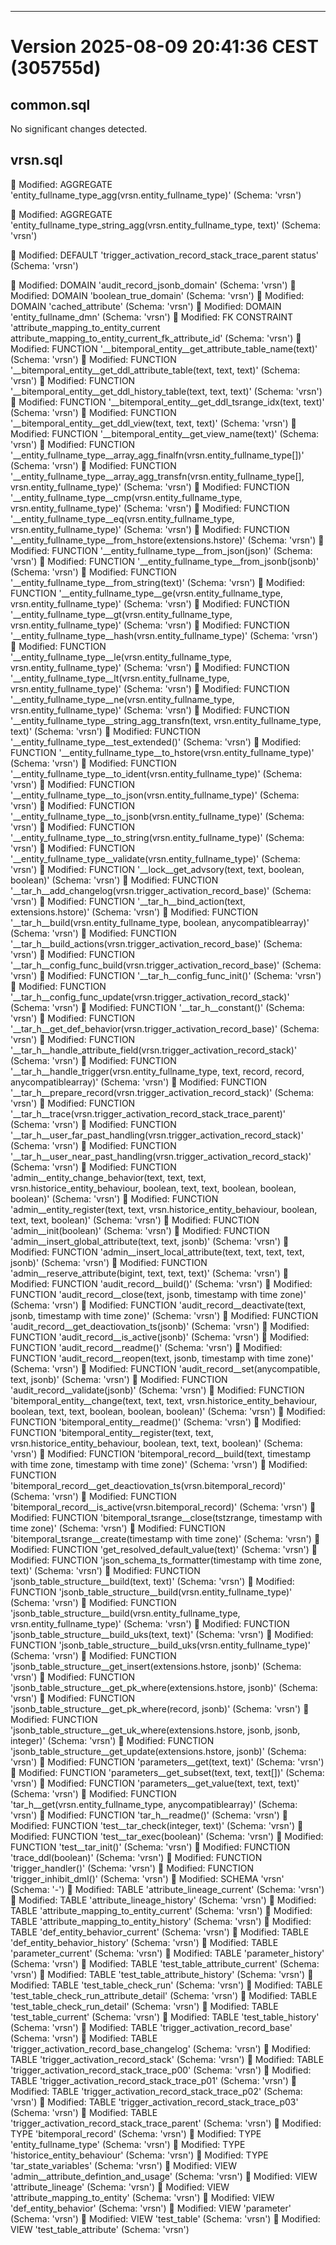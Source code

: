 ---
# Version 2025-08-09 20:41:36 CEST (305755d)

## common.sql
No significant changes detected.


## vrsn.sql
🔄 Modified: AGGREGATE 'entity_fullname_type_agg(vrsn.entity_fullname_type)' (Schema: 'vrsn')

🔄 Modified: AGGREGATE 'entity_fullname_type_string_agg(vrsn.entity_fullname_type, text)' (Schema: 'vrsn')

🔄 Modified: DEFAULT 'trigger_activation_record_stack_trace_parent status' (Schema: 'vrsn')

🔄 Modified: DOMAIN 'audit_record_jsonb_domain' (Schema: 'vrsn')
🔄 Modified: DOMAIN 'boolean_true_domain' (Schema: 'vrsn')
🔄 Modified: DOMAIN 'cached_attribute' (Schema: 'vrsn')
🔄 Modified: DOMAIN 'entity_fullname_dmn' (Schema: 'vrsn')
🔄 Modified: FK CONSTRAINT 'attribute_mapping_to_entity_current attribute_mapping_to_entity_current_fk_attribute_id' (Schema: 'vrsn')
🔄 Modified: FUNCTION '__bitemporal_entity__get_attribute_table_name(text)' (Schema: 'vrsn')
🔄 Modified: FUNCTION '__bitemporal_entity__get_ddl_attribute_table(text, text, text)' (Schema: 'vrsn')
🔄 Modified: FUNCTION '__bitemporal_entity__get_ddl_history_table(text, text, text)' (Schema: 'vrsn')
🔄 Modified: FUNCTION '__bitemporal_entity__get_ddl_tsrange_idx(text, text)' (Schema: 'vrsn')
🔄 Modified: FUNCTION '__bitemporal_entity__get_ddl_view(text, text, text)' (Schema: 'vrsn')
🔄 Modified: FUNCTION '__bitemporal_entity__get_view_name(text)' (Schema: 'vrsn')
🔄 Modified: FUNCTION '__entity_fullname_type__array_agg_finalfn(vrsn.entity_fullname_type[])' (Schema: 'vrsn')
🔄 Modified: FUNCTION '__entity_fullname_type__array_agg_transfn(vrsn.entity_fullname_type[], vrsn.entity_fullname_type)' (Schema: 'vrsn')
🔄 Modified: FUNCTION '__entity_fullname_type__cmp(vrsn.entity_fullname_type, vrsn.entity_fullname_type)' (Schema: 'vrsn')
🔄 Modified: FUNCTION '__entity_fullname_type__eq(vrsn.entity_fullname_type, vrsn.entity_fullname_type)' (Schema: 'vrsn')
🔄 Modified: FUNCTION '__entity_fullname_type__from_hstore(extensions.hstore)' (Schema: 'vrsn')
🔄 Modified: FUNCTION '__entity_fullname_type__from_json(json)' (Schema: 'vrsn')
🔄 Modified: FUNCTION '__entity_fullname_type__from_jsonb(jsonb)' (Schema: 'vrsn')
🔄 Modified: FUNCTION '__entity_fullname_type__from_string(text)' (Schema: 'vrsn')
🔄 Modified: FUNCTION '__entity_fullname_type__ge(vrsn.entity_fullname_type, vrsn.entity_fullname_type)' (Schema: 'vrsn')
🔄 Modified: FUNCTION '__entity_fullname_type__gt(vrsn.entity_fullname_type, vrsn.entity_fullname_type)' (Schema: 'vrsn')
🔄 Modified: FUNCTION '__entity_fullname_type__hash(vrsn.entity_fullname_type)' (Schema: 'vrsn')
🔄 Modified: FUNCTION '__entity_fullname_type__le(vrsn.entity_fullname_type, vrsn.entity_fullname_type)' (Schema: 'vrsn')
🔄 Modified: FUNCTION '__entity_fullname_type__lt(vrsn.entity_fullname_type, vrsn.entity_fullname_type)' (Schema: 'vrsn')
🔄 Modified: FUNCTION '__entity_fullname_type__ne(vrsn.entity_fullname_type, vrsn.entity_fullname_type)' (Schema: 'vrsn')
🔄 Modified: FUNCTION '__entity_fullname_type__string_agg_transfn(text, vrsn.entity_fullname_type, text)' (Schema: 'vrsn')
🔄 Modified: FUNCTION '__entity_fullname_type__test_extended()' (Schema: 'vrsn')
🔄 Modified: FUNCTION '__entity_fullname_type__to_hstore(vrsn.entity_fullname_type)' (Schema: 'vrsn')
🔄 Modified: FUNCTION '__entity_fullname_type__to_ident(vrsn.entity_fullname_type)' (Schema: 'vrsn')
🔄 Modified: FUNCTION '__entity_fullname_type__to_json(vrsn.entity_fullname_type)' (Schema: 'vrsn')
🔄 Modified: FUNCTION '__entity_fullname_type__to_jsonb(vrsn.entity_fullname_type)' (Schema: 'vrsn')
🔄 Modified: FUNCTION '__entity_fullname_type__to_string(vrsn.entity_fullname_type)' (Schema: 'vrsn')
🔄 Modified: FUNCTION '__entity_fullname_type__validate(vrsn.entity_fullname_type)' (Schema: 'vrsn')
🔄 Modified: FUNCTION '__lock__get_advsory(text, text, boolean, boolean)' (Schema: 'vrsn')
🔄 Modified: FUNCTION '__tar_h__add_changelog(vrsn.trigger_activation_record_base)' (Schema: 'vrsn')
🔄 Modified: FUNCTION '__tar_h__bind_action(text, extensions.hstore)' (Schema: 'vrsn')
🔄 Modified: FUNCTION '__tar_h__build(vrsn.entity_fullname_type, boolean, anycompatiblearray)' (Schema: 'vrsn')
🔄 Modified: FUNCTION '__tar_h__build_actions(vrsn.trigger_activation_record_base)' (Schema: 'vrsn')
🔄 Modified: FUNCTION '__tar_h__config_func_build(vrsn.trigger_activation_record_base)' (Schema: 'vrsn')
🔄 Modified: FUNCTION '__tar_h__config_func_init()' (Schema: 'vrsn')
🔄 Modified: FUNCTION '__tar_h__config_func_update(vrsn.trigger_activation_record_stack)' (Schema: 'vrsn')
🔄 Modified: FUNCTION '__tar_h__constant()' (Schema: 'vrsn')
🔄 Modified: FUNCTION '__tar_h__get_def_behavior(vrsn.trigger_activation_record_base)' (Schema: 'vrsn')
🔄 Modified: FUNCTION '__tar_h__handle_attribute_field(vrsn.trigger_activation_record_stack)' (Schema: 'vrsn')
🔄 Modified: FUNCTION '__tar_h__handle_trigger(vrsn.entity_fullname_type, text, record, record, anycompatiblearray)' (Schema: 'vrsn')
🔄 Modified: FUNCTION '__tar_h__prepare_record(vrsn.trigger_activation_record_stack)' (Schema: 'vrsn')
🔄 Modified: FUNCTION '__tar_h__trace(vrsn.trigger_activation_record_stack_trace_parent)' (Schema: 'vrsn')
🔄 Modified: FUNCTION '__tar_h__user_far_past_handling(vrsn.trigger_activation_record_stack)' (Schema: 'vrsn')
🔄 Modified: FUNCTION '__tar_h__user_near_past_handling(vrsn.trigger_activation_record_stack)' (Schema: 'vrsn')
🔄 Modified: FUNCTION 'admin__entity_change_behavior(text, text, text, vrsn.historice_entity_behaviour, boolean, text, text, boolean, boolean, boolean)' (Schema: 'vrsn')
🔄 Modified: FUNCTION 'admin__entity_register(text, text, vrsn.historice_entity_behaviour, boolean, text, text, boolean)' (Schema: 'vrsn')
🔄 Modified: FUNCTION 'admin__init(boolean)' (Schema: 'vrsn')
🔄 Modified: FUNCTION 'admin__insert_global_attribute(text, text, jsonb)' (Schema: 'vrsn')
🔄 Modified: FUNCTION 'admin__insert_local_attribute(text, text, text, text, jsonb)' (Schema: 'vrsn')
🔄 Modified: FUNCTION 'admin__reserve_attribute(bigint, text, text, text)' (Schema: 'vrsn')
🔄 Modified: FUNCTION 'audit_record__build()' (Schema: 'vrsn')
🔄 Modified: FUNCTION 'audit_record__close(text, jsonb, timestamp with time zone)' (Schema: 'vrsn')
🔄 Modified: FUNCTION 'audit_record__deactivate(text, jsonb, timestamp with time zone)' (Schema: 'vrsn')
🔄 Modified: FUNCTION 'audit_record__get_deactiovation_ts(jsonb)' (Schema: 'vrsn')
🔄 Modified: FUNCTION 'audit_record__is_active(jsonb)' (Schema: 'vrsn')
🔄 Modified: FUNCTION 'audit_record__readme()' (Schema: 'vrsn')
🔄 Modified: FUNCTION 'audit_record__reopen(text, jsonb, timestamp with time zone)' (Schema: 'vrsn')
🔄 Modified: FUNCTION 'audit_record__set(anycompatible, text, jsonb)' (Schema: 'vrsn')
🔄 Modified: FUNCTION 'audit_record__validate(jsonb)' (Schema: 'vrsn')
🔄 Modified: FUNCTION 'bitemporal_entity__change(text, text, text, vrsn.historice_entity_behaviour, boolean, text, text, boolean, boolean, boolean)' (Schema: 'vrsn')
🔄 Modified: FUNCTION 'bitemporal_entity__readme()' (Schema: 'vrsn')
🔄 Modified: FUNCTION 'bitemporal_entity__register(text, text, vrsn.historice_entity_behaviour, boolean, text, text, boolean)' (Schema: 'vrsn')
🔄 Modified: FUNCTION 'bitemporal_record__build(text, timestamp with time zone, timestamp with time zone)' (Schema: 'vrsn')
🔄 Modified: FUNCTION 'bitemporal_record__get_deactiovation_ts(vrsn.bitemporal_record)' (Schema: 'vrsn')
🔄 Modified: FUNCTION 'bitemporal_record__is_active(vrsn.bitemporal_record)' (Schema: 'vrsn')
🔄 Modified: FUNCTION 'bitemporal_tsrange__close(tstzrange, timestamp with time zone)' (Schema: 'vrsn')
🔄 Modified: FUNCTION 'bitemporal_tsrange__create(timestamp with time zone)' (Schema: 'vrsn')
🔄 Modified: FUNCTION 'get_resolved_default_value(text)' (Schema: 'vrsn')
🔄 Modified: FUNCTION 'json_schema_ts_formatter(timestamp with time zone, text)' (Schema: 'vrsn')
🔄 Modified: FUNCTION 'jsonb_table_structure__build(text, text)' (Schema: 'vrsn')
🔄 Modified: FUNCTION 'jsonb_table_structure__build(vrsn.entity_fullname_type)' (Schema: 'vrsn')
🔄 Modified: FUNCTION 'jsonb_table_structure__build(vrsn.entity_fullname_type, vrsn.entity_fullname_type)' (Schema: 'vrsn')
🔄 Modified: FUNCTION 'jsonb_table_structure__build_uks(text, text)' (Schema: 'vrsn')
🔄 Modified: FUNCTION 'jsonb_table_structure__build_uks(vrsn.entity_fullname_type)' (Schema: 'vrsn')
🔄 Modified: FUNCTION 'jsonb_table_structure__get_insert(extensions.hstore, jsonb)' (Schema: 'vrsn')
🔄 Modified: FUNCTION 'jsonb_table_structure__get_pk_where(extensions.hstore, jsonb)' (Schema: 'vrsn')
🔄 Modified: FUNCTION 'jsonb_table_structure__get_pk_where(record, jsonb)' (Schema: 'vrsn')
🔄 Modified: FUNCTION 'jsonb_table_structure__get_uk_where(extensions.hstore, jsonb, jsonb, integer)' (Schema: 'vrsn')
🔄 Modified: FUNCTION 'jsonb_table_structure__get_update(extensions.hstore, jsonb)' (Schema: 'vrsn')
🔄 Modified: FUNCTION 'parameters__get(text, text)' (Schema: 'vrsn')
🔄 Modified: FUNCTION 'parameters__get_subset(text, text, text[])' (Schema: 'vrsn')
🔄 Modified: FUNCTION 'parameters__get_value(text, text, text)' (Schema: 'vrsn')
🔄 Modified: FUNCTION 'tar_h__get(vrsn.entity_fullname_type, anycompatiblearray)' (Schema: 'vrsn')
🔄 Modified: FUNCTION 'tar_h__readme()' (Schema: 'vrsn')
🔄 Modified: FUNCTION 'test__tar_check(integer, text)' (Schema: 'vrsn')
🔄 Modified: FUNCTION 'test__tar_exec(boolean)' (Schema: 'vrsn')
🔄 Modified: FUNCTION 'test__tar_init()' (Schema: 'vrsn')
🔄 Modified: FUNCTION 'trace_ddl(boolean)' (Schema: 'vrsn')
🔄 Modified: FUNCTION 'trigger_handler()' (Schema: 'vrsn')
🔄 Modified: FUNCTION 'trigger_inhibit_dml()' (Schema: 'vrsn')
🔄 Modified: SCHEMA 'vrsn' (Schema: '-')
🔄 Modified: TABLE 'attribute_lineage_current' (Schema: 'vrsn')
🔄 Modified: TABLE 'attribute_lineage_history' (Schema: 'vrsn')
🔄 Modified: TABLE 'attribute_mapping_to_entity_current' (Schema: 'vrsn')
🔄 Modified: TABLE 'attribute_mapping_to_entity_history' (Schema: 'vrsn')
🔄 Modified: TABLE 'def_entity_behavior_current' (Schema: 'vrsn')
🔄 Modified: TABLE 'def_entity_behavior_history' (Schema: 'vrsn')
🔄 Modified: TABLE 'parameter_current' (Schema: 'vrsn')
🔄 Modified: TABLE 'parameter_history' (Schema: 'vrsn')
🔄 Modified: TABLE 'test_table_attribute_current' (Schema: 'vrsn')
🔄 Modified: TABLE 'test_table_attribute_history' (Schema: 'vrsn')
🔄 Modified: TABLE 'test_table_check_run' (Schema: 'vrsn')
🔄 Modified: TABLE 'test_table_check_run_attribute_detail' (Schema: 'vrsn')
🔄 Modified: TABLE 'test_table_check_run_detail' (Schema: 'vrsn')
🔄 Modified: TABLE 'test_table_current' (Schema: 'vrsn')
🔄 Modified: TABLE 'test_table_history' (Schema: 'vrsn')
🔄 Modified: TABLE 'trigger_activation_record_base' (Schema: 'vrsn')
🔄 Modified: TABLE 'trigger_activation_record_base_changelog' (Schema: 'vrsn')
🔄 Modified: TABLE 'trigger_activation_record_stack' (Schema: 'vrsn')
🔄 Modified: TABLE 'trigger_activation_record_stack_trace_p00' (Schema: 'vrsn')
🔄 Modified: TABLE 'trigger_activation_record_stack_trace_p01' (Schema: 'vrsn')
🔄 Modified: TABLE 'trigger_activation_record_stack_trace_p02' (Schema: 'vrsn')
🔄 Modified: TABLE 'trigger_activation_record_stack_trace_p03' (Schema: 'vrsn')
🔄 Modified: TABLE 'trigger_activation_record_stack_trace_parent' (Schema: 'vrsn')
🔄 Modified: TYPE 'bitemporal_record' (Schema: 'vrsn')
🔄 Modified: TYPE 'entity_fullname_type' (Schema: 'vrsn')
🔄 Modified: TYPE 'historice_entity_behaviour' (Schema: 'vrsn')
🔄 Modified: TYPE 'tar_state_variables' (Schema: 'vrsn')
🔄 Modified: VIEW 'admin__attribute_defintion_and_usage' (Schema: 'vrsn')
🔄 Modified: VIEW 'attribute_lineage' (Schema: 'vrsn')
🔄 Modified: VIEW 'attribute_mapping_to_entity' (Schema: 'vrsn')
🔄 Modified: VIEW 'def_entity_behavior' (Schema: 'vrsn')
🔄 Modified: VIEW 'parameter' (Schema: 'vrsn')
🔄 Modified: VIEW 'test_table' (Schema: 'vrsn')
🔄 Modified: VIEW 'test_table_attribute' (Schema: 'vrsn')
